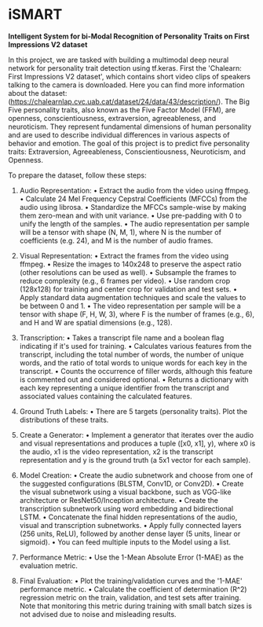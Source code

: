 # iSMART
**Intelligent System for bi-Modal Recognition of Personality Traits on First Impressions V2 dataset**

In this project, we are tasked with building a multimodal deep neural network for personality trait detection using tf.keras. First the 'Chalearn: First Impressions V2 dataset', which contains short video clips of speakers talking to the camera is downloaded. Here you can find more information about the dataset:(https://chalearnlap.cvc.uab.cat/dataset/24/data/43/description/). The Big Five personality traits, also known as the Five Factor Model (FFM), are openness, conscientiousness, extraversion, agreeableness, and neuroticism. They represent fundamental dimensions of human personality and are used to describe individual differences in various aspects of behavior and emotion. The goal of this project is to predict five personality traits: Extraversion, Agreeableness, Conscientiousness, Neuroticism, and Openness. 

To prepare the dataset, follow these steps:

1. Audio Representation:
   •	Extract the audio from the video using ffmpeg.
   •	Calculate 24 Mel Frequency Cepstral Coefficients (MFCCs) from the audio using librosa.
   •	Standardize the MFCCs sample-wise by making them zero-mean and with unit variance.
   •	Use pre-padding with 0 to unify the length of the samples.
   •	The audio representation per sample will be a tensor with shape (N, M, 1), where N is the number of coefficients (e.g. 24), and M is the number of audio frames.

3. Visual Representation:
   •	Extract the frames from the video using ffmpeg.
   •	Resize the images to 140x248 to preserve the aspect ratio (other resolutions can be used as well).
   •	Subsample the frames to reduce complexity (e.g., 6 frames per video).
   •	Use random crop (128x128) for training and center crop for validation and test sets.
   •	Apply standard data augmentation techniques and scale the values to be between 0 and 1.
   •	The video representation per sample will be a tensor with shape (F, H, W, 3), where F is the number of frames (e.g., 6), and H and W are spatial dimensions (e.g., 128).

5.  Transcription:
   •	Takes a transcript file name and a boolean flag indicating if it's used for training.
   •	Calculates various features from the transcript, including the total number of words, the number of unique words, and the ratio of total words to unique words for each key in the transcript.
   •	Counts the occurrence of filler words, although this feature is commented out and considered optional.
   •	Returns a dictionary with each key representing a unique identifier from the transcript and associated values containing the calculated features.
        
7. Ground Truth Labels:
   •	There are 5 targets (personality traits). Plot the distributions of these traits.
   
9. Create a Generator:
    •	Implement a generator that iterates over the audio and visual representations and produces a tuple ([x0, x1], y), where x0 is the audio, x1 is the video representation, x2 is the transcript representation and y is the ground truth (a 5x1 vector for each sample).

11. Model Creation:
	•	Create the audio subnetwork and choose from one of the suggested configurations (BLSTM, Conv1D, or Conv2D).
   •	Create the visual subnetwork using a visual backbone, such as VGG-like architecture or ResNet50/Inception architecture.
   •	Create the transcription subnetwork using word embedding and bidirectional LSTM.
   •	Concatenate the final hidden representations of the audio, visual and transcription subnetworks.
   •	Apply fully connected layers (256 units, ReLU), followed by another dense layer (5 units, linear or sigmoid).
   •	You can feed multiple inputs to the Model using a list.

13. Performance Metric:
	•	Use the 1-Mean Absolute Error (1-MAE) as the evaluation metric.

15. Final Evaluation:
	•	Plot the training/validation curves and the '1-MAE' performance metric.
   •	Calculate the coefficient of determination (R^2) regression metric on the train, validation, and test sets after training. Note that monitoring this metric during training with small batch sizes is not advised due to noise and misleading results.
